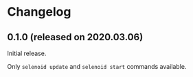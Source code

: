 # Changelog

## 0.1.0 (released on 2020.03.06)

Initial release.

Only `selenoid update` and `selenoid start` commands available.

